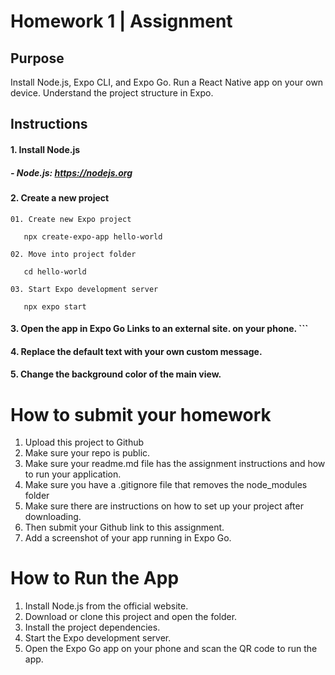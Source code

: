 <!-- # Welcome to your Expo app 👋

This is an [Expo](https://expo.dev) project created with [`create-expo-app`](https://www.npmjs.com/package/create-expo-app).

## Get started

1. Install dependencies

   ```bash
   npm install
   ```

2. Start the app

   ```bash
   npx expo start
   ```

In the output, you'll find options to open the app in a

- [development build](https://docs.expo.dev/develop/development-builds/introduction/)
- [Android emulator](https://docs.expo.dev/workflow/android-studio-emulator/)
- [iOS simulator](https://docs.expo.dev/workflow/ios-simulator/)
- [Expo Go](https://expo.dev/go), a limited sandbox for trying out app development with Expo

You can start developing by editing the files inside the **app** directory. This project uses [file-based routing](https://docs.expo.dev/router/introduction).

## Get a fresh project

When you're ready, run:

```bash
npm run reset-project
```

This command will move the starter code to the **app-example** directory and create a blank **app** directory where you can start developing.

## Learn more

To learn more about developing your project with Expo, look at the following resources:

- [Expo documentation](https://docs.expo.dev/): Learn fundamentals, or go into advanced topics with our [guides](https://docs.expo.dev/guides).
- [Learn Expo tutorial](https://docs.expo.dev/tutorial/introduction/): Follow a step-by-step tutorial where you'll create a project that runs on Android, iOS, and the web.

## Join the community

Join our community of developers creating universal apps.

- [Expo on GitHub](https://github.com/expo/expo): View our open source platform and contribute.
- [Discord community](https://chat.expo.dev): Chat with Expo users and ask questions. -->

# Homework 1 | Assignment

## Purpose

Install Node.js, Expo CLI, and Expo Go.
Run a React Native app on your own device.
Understand the project structure in Expo.

## Instructions

#### 1. Install Node.js

##### - Node.js: https://nodejs.org

#### 2. Create a new project

```
01. Create new Expo project

   npx create-expo-app hello-world

02. Move into project folder

   cd hello-world

03. Start Expo development server

   npx expo start
```

#### 3. Open the app in Expo Go Links to an external site. on your phone. ```

#### 4. Replace the default text with your own custom message.

#### 5. Change the background color of the main view.

# How to submit your homework

1. Upload this project to Github
2. Make sure your repo is public.
3. Make sure your readme.md file has the assignment instructions and how to run your application.
4. Make sure you have a .gitignore file that removes the node_modules folder
5. Make sure there are instructions on how to set up your project after downloading.
6. Then submit your Github link to this assignment.
7. Add a screenshot of your app running in Expo Go.

# How to Run the App

1. Install Node.js from the official website.
2. Download or clone this project and open the folder.
3. Install the project dependencies.
4. Start the Expo development server.
5. Open the Expo Go app on your phone and scan the QR code to run the app.
